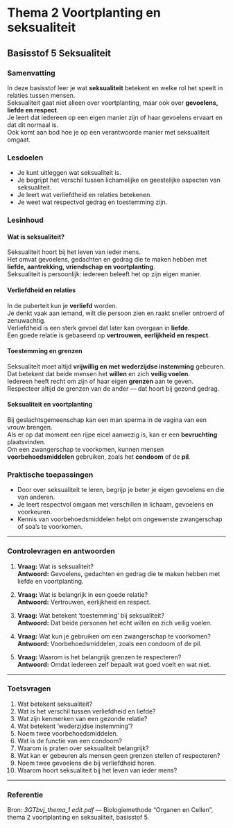 # Thema 2 Voortplanting en seksualiteit  
## Basisstof 5 Seksualiteit  

### Samenvatting
In deze basisstof leer je wat **seksualiteit** betekent en welke rol het speelt in relaties tussen mensen.  
Seksualiteit gaat niet alleen over voortplanting, maar ook over **gevoelens, liefde en respect**.  
Je leert dat iedereen op een eigen manier zijn of haar gevoelens ervaart en dat dit normaal is.  
Ook komt aan bod hoe je op een verantwoorde manier met seksualiteit omgaat.

### Lesdoelen
- Je kunt uitleggen wat seksualiteit is.  
- Je begrijpt het verschil tussen lichamelijke en geestelijke aspecten van seksualiteit.  
- Je leert wat verliefdheid en relaties betekenen.  
- Je weet wat respectvol gedrag en toestemming zijn.  

### Lesinhoud
#### Wat is seksualiteit?
Seksualiteit hoort bij het leven van ieder mens.  
Het omvat gevoelens, gedachten en gedrag die te maken hebben met **liefde, aantrekking, vriendschap en voortplanting**.  
Seksualiteit is persoonlijk: iedereen beleeft het op zijn eigen manier.

#### Verliefdheid en relaties
In de puberteit kun je **verliefd** worden.  
Je denkt vaak aan iemand, wilt die persoon zien en raakt sneller ontroerd of zenuwachtig.  
Verliefdheid is een sterk gevoel dat later kan overgaan in **liefde**.  
Een goede relatie is gebaseerd op **vertrouwen, eerlijkheid en respect**.  

#### Toestemming en grenzen
Seksualiteit moet altijd **vrijwillig en met wederzijdse instemming** gebeuren.  
Dat betekent dat beide mensen het **willen** en zich **veilig voelen**.  
Iedereen heeft recht om zijn of haar eigen **grenzen** aan te geven.  
Respecteer altijd de grenzen van de ander — dat hoort bij gezond gedrag.

#### Seksualiteit en voortplanting
Bij geslachtsgemeenschap kan een man sperma in de vagina van een vrouw brengen.  
Als er op dat moment een rijpe eicel aanwezig is, kan er een **bevruchting** plaatsvinden.  
Om een zwangerschap te voorkomen, kunnen mensen **voorbehoedsmiddelen** gebruiken, zoals het **condoom** of de **pil**.

### Praktische toepassingen
- Door over seksualiteit te leren, begrijp je beter je eigen gevoelens en die van anderen.  
- Je leert respectvol omgaan met verschillen in lichaam, gevoelens en voorkeuren.  
- Kennis van voorbehoedsmiddelen helpt om ongewenste zwangerschap of soa’s te voorkomen.  

---

### Controlevragen en antwoorden 

1. **Vraag:** Wat is seksualiteit?  
   **Antwoord:** Gevoelens, gedachten en gedrag die te maken hebben met liefde en voortplanting.  

2. **Vraag:** Wat is belangrijk in een goede relatie?  
   **Antwoord:** Vertrouwen, eerlijkheid en respect.  

3. **Vraag:** Wat betekent ‘toestemming’ bij seksualiteit?  
   **Antwoord:** Dat beide personen het echt willen en zich veilig voelen.  

4. **Vraag:** Wat kun je gebruiken om een zwangerschap te voorkomen?  
   **Antwoord:** Voorbehoedsmiddelen, zoals een condoom of de pil.  

5. **Vraag:** Waarom is het belangrijk grenzen te respecteren?  
   **Antwoord:** Omdat iedereen zelf bepaalt wat goed voelt en wat niet.  

---

### Toetsvragen

1. Wat betekent seksualiteit?  
2. Wat is het verschil tussen verliefdheid en liefde?  
3. Wat zijn kenmerken van een gezonde relatie?  
4. Wat betekent ‘wederzijdse instemming’?  
5. Noem twee voorbehoedsmiddelen.  
6. Wat is de functie van een condoom?  
7. Waarom is praten over seksualiteit belangrijk?  
8. Wat kan er gebeuren als mensen geen grenzen stellen of respecteren?  
9. Noem twee gevoelens die bij verliefdheid horen.  
10. Waarom hoort seksualiteit bij het leven van ieder mens?

<!--
Antwoorden toetsvragen:
1. Gevoelens en gedrag die met liefde en voortplanting te maken hebben.  
2. Verliefdheid is tijdelijk en heftig; liefde is dieper en duurt langer.  
3. Vertrouwen, respect, eerlijkheid en veiligheid.  
4. Dat beide personen instemmen en zich prettig voelen.  
5. Bijvoorbeeld de pil en het condoom.  
6. Het voorkomt zwangerschap en beschermt tegen soa’s.  
7. Het voorkomt misverstanden en helpt bij gezonde relaties.  
8. Dat kan leiden tot ongewenste situaties of verdriet.  
9. Kriebels in de buik en voortdurend aan iemand denken.  
10. Omdat het hoort bij gevoelens, relaties en voortplanting.
-->

---

### Referentie
Bron: *3GTbvj_thema_1 edit.pdf* — Biologiemethode “Organen en Cellen”, thema 2 voortplanting en seksualiteit, basisstof 5.